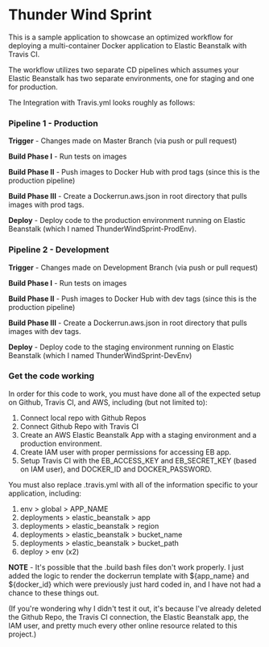 # Thunder Wind Sprint

This is a sample application to showcase an optimized workflow for deploying a multi-container Docker application to Elastic Beanstalk with Travis CI.

The workflow utilizes two separate CD pipelines which assumes your Elastic Beanstalk has two separate environments, one for staging and one for production.

The Integration with Travis.yml looks roughly as follows:

### Pipeline 1 - Production

**Trigger** - Changes made on Master Branch (via push or pull request)

**Build Phase I** - Run tests on images

**Build Phase II** - Push images to Docker Hub with prod tags (since this is the production pipeline)

**Build Phase III** - Create a Dockerrun.aws.json in root directory that pulls images with prod tags.

**Deploy** - Deploy code to the production environment running on Elastic Beanstalk (which I named ThunderWindSprint-ProdEnv).

### Pipeline 2 - Development

**Trigger** - Changes made on Development Branch (via push or pull request)

**Build Phase I** - Run tests on images

**Build Phase II** - Push images to Docker Hub with dev tags (since this is the production pipeline)

**Build Phase III** - Create a Dockerrun.aws.json in root directory that pulls images with dev tags.

**Deploy** - Deploy code to the staging environment running on Elastic Beanstalk (which I named ThunderWindSprint-DevEnv)

### Get the code working

In order for this code to work, you must have done all of the expected setup on Github, Travis CI, and AWS, including (but not limited to):

1. Connect local repo with Github Repos
2. Connect Github Repo with Travis CI
3. Create an AWS Elastic Beanstalk App with a staging environment and a production environment.
4. Create IAM user with proper permissions for accessing EB app.
5. Setup Travis CI with the EB_ACCESS_KEY and EB_SECRET_KEY (based on IAM user), and DOCKER_ID and DOCKER_PASSWORD.

You must also replace .travis.yml with all of the information specific to your application, including:

1. env > global > APP_NAME
2. deployments > elastic_beanstalk > app
3. deployments > elastic_beanstalk > region
4. deployments > elastic_beanstalk > bucket_name
5. deployments > elastic_beanstalk > bucket_path
6. deploy > env (x2)


**NOTE** - It's possible that the .build bash files don't work properly. I just added the logic to render the dockerrun template with ${app_name} and ${docker_id} which were previously just hard coded in, and I have not had a chance to these things out.

(If you're wondering why I didn't test it out, it's because I've already deleted the Github Repo, the Travis CI connection, the Elastic Beanstalk app, the IAM user, and pretty much every other online resource related to this project.)
